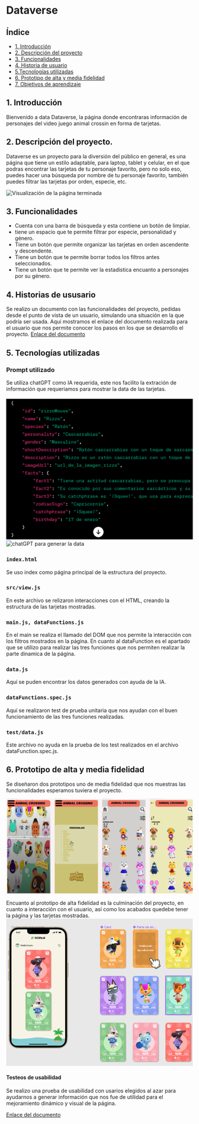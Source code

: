 # Dataverse

## Índice

* [1. Introducción](#1-introducción)
* [2. Descripción del proyecto](#2-Descripción-del-proeyecto)
* [3. Funcionalidades](#3-funcionalidades)
* [4. Historia de usuario](#4-Historia-de-usuario)
* [5.Tecnologías utilizadas](#5-Tecnologías-utilizadas)
* [6. Prototipo de alta y media fidelidad](#6-Prototipo-de-alta-y-media-fidelidad)
* [7. Objetivos de aprendizaje](#7-objetivos-de-aprendizaje)


## 1. Introducción
Bienvenido a data Dataverse, la página donde encontraras información de personajes del video juego animal crossin en forma de tarjetas.

## 2. Descripción del proyecto.
Dataverse es un proyecto para la diversión del público en general, es una página que tiene un estilo adaptable, para laptop, tablet y celular, en el que podras encontrar las tarjetas de tu personaje favorito, pero no solo eso, puedes hacer una búsqueda por nombre de tu personaje favorito, también puedes filtrar las tarjetas por orden, especie, etc.

![Visualización de la página terminada](.png)


## 3. Funcionalidades

* Cuenta con una barra de búsqueda y esta contiene un botón de limpiar.
* tiene un espacio que te permite filtrar por especie, personalidad y género.
* Tiene un botón que permite organizar las tarjetas en orden ascendente y descendente.
* Tiene un botón que te permite borrar todos los filtros antes seleccionados.
* Tiene un botón que te permite ver la estadistica encuanto a personajes por su género.

## 4. Historias de ususario

Se realizo un documento con las funcionalidades del proyecto, pedidas desde el punto de vista de un usuario, simulando una situación en la que podría ser usada. 
Aquí mostramos el enlace del documento realizada para el usuario que nos permite conocer los pasos en los que se desarrollo el proyecto.
[Enlace del documento](https://docs.google.com/document/d/1K8NoQyA83kZ_FGCIBDcJ6XyT0XXSpx40iVrrJk-1XwY/edit)


## 5. Tecnologías utilizadas

### Prompt utilizado
Se utiliza chatGPT como IA requerida, este nos facilito la extración de información que requeriamos para mostrar la data de las tarjetas.

![chatGPT para generar la data](chat1.png)
![chatGPT para generar la data](chat.png)

### `index.html`

Se uso index como página principal de la estructura del proyecto.

### `src/view.js`

En este archivo se relizaron interacciones con el HTML, creando la estructura de las tarjetas mostradas.

### `main.js, dataFunctions.js`

En el main se realiza el llamado del DOM que nos permite la interacción con los filtros mostrados en la página.
En cuanto al dataFunction es el apartado que se utilizo para realizar las tres funciones que nos permiten realizar la parte dinamica de la página.

### `data.js`

Aquí se puden encontrar los datos generados con ayuda de la IA.

### `dataFunctions.spec.js`

Aquí se realizaron test de prueba unitaria que nos ayudan con el buen funcionamiento de las tres funciones realizadas.

### `test/data.js`

Este archivo no ayuda en la prueba de los test realizados en el archivo dataFunction.spec.js.


## 6. Prototipo de alta y media fidelidad

Se diseñaron dos prototipos uno de media fidelidad que nos muestras las funcionalidades esperamos tuviera el proyecto.

![prototipo media fidelidad](prototipoMediaFidelidad.png)

Encuanto al prototipo de alta fidelidad es la culminación del proyecto, en cuanto a interacción con el usuario, así como los acabados quedebe tener la página y las tarjetas mostradas.
![prototipo alta fidelidad](prototipoAltaFidelidad.png)

#### Testeos de usabilidad

Se realizo una prueba de usabilidad con usarios elegidos al azar para ayudarnos a generar información que nos fue de utilidad para el mejoramiento dinámico y visual de la página.

[Enlace del documento](https://docs.google.com/document/d/1moavw2dL9eJssKzZC8Xq0elcS4KpEhgRxF3GcTFZ-sI/edit#heading=h.icq4iwform4o)
  